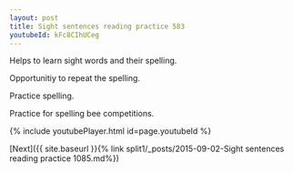 ```yaml
---
layout: post
title: Sight sentences reading practice 583
youtubeId: kFc8CIhUCeg
---
```

 
 
Helps to learn sight words and their spelling.

Opportunitiy to repeat the spelling. 

Practice spelling. 
 
Practice for spelling bee competitions. 
 
{% include youtubePlayer.html id=page.youtubeId %}
 
 

[Next]({{ site.baseurl }}{% link  split1/_posts/2015-09-02-Sight sentences reading practice 1085.md%})
 
